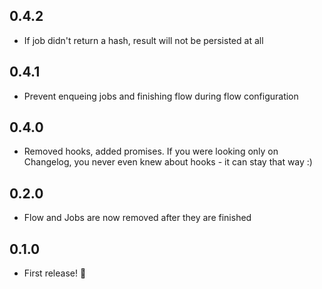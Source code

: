 ## 0.4.2

- If job didn't return a hash, result will not be persisted at all

## 0.4.1

- Prevent enqueing jobs and finishing flow during flow configuration

## 0.4.0

- Removed hooks, added promises. If you were looking only on Changelog, you never even knew about hooks - it can stay that way :)

## 0.2.0

- Flow and Jobs are now removed after they are finished

## 0.1.0

- First release! :pizza:
